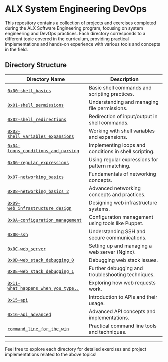 # ALX System Engineering DevOps

This repository contains a collection of projects and exercises completed during the ALX Software Engineering program, focusing on system engineering and DevOps practices. Each directory corresponds to a different topic covered in the curriculum, providing practical implementations and hands-on experience with various tools and concepts in the field.

## Directory Structure

| Directory Name                                                                 | Description                                              |
|--------------------------------------------------------------------------------|----------------------------------------------------------|
| [`0x00-shell_basics`](0x00-shell_basics)                                       | Basic shell commands and scripting practices.            |
| [`0x01-shell_permissions`](0x01-shell_permissions)                             | Understanding and managing file permissions.            |
| [`0x02-shell_redirections`](0x02-shell_redirections)                         | Redirection of input/output in shell commands.          |
| [`0x03-shell_variables_expansions`](0x03-shell_variables_expansions)         | Working with shell variables and expansions.             |
| [`0x04-loops_conditions_and_parsing`](0x04-loops_conditions_and_parsing)     | Implementing loops and conditions in shell scripting.    |
| [`0x06-regular_expressions`](0x06-regular_expressions)                       | Using regular expressions for pattern matching.          |
| [`0x07-networking_basics`](0x07-networking_basics)                           | Fundamentals of networking concepts.                     |
| [`0x08-networking_basics_2`](0x08-networking_basics_2)                       | Advanced networking concepts and practices.              |
| [`0x09-web_infrastructure_design`](0x09-web_infrastructure_design)           | Designing web infrastructure systems.                    |
| [`0x0A-configuration_management`](0x0A-configuration_management)              | Configuration management using tools like Puppet.        |
| [`0x0B-ssh`](0x0B-ssh)                                                       | Understanding SSH and secure communications.             |
| [`0x0C-web_server`](0x0C-web_server)                                         | Setting up and managing a web server (Nginx).           |
| [`0x0D-web_stack_debugging_0`](0x0D-web_stack_debugging_0)                  | Debugging web stack issues.                              |
| [`0x0E-web_stack_debugging_1`](0x0E-web_stack_debugging_1)                  | Further debugging and troubleshooting techniques.        |
| [`0x11-what_happens_when_you_type..`](0x11-what_happens_when_your_type_google_com_in_your_browser_and_press_enter) | Exploring how web requests work. |
| [`0x15-api`](0x15-api)                                                       | Introduction to APIs and their usage.                   |
| [`0x16-api_advanced`](0x16-api_advanced)                                     | Advanced API concepts and implementations.               |
| [`command_line_for_the_win`](command_line_for_the_win)                       | Practical command line tools and techniques.             |

---

Feel free to explore each directory for detailed exercises and project implementations related to the above topics!

